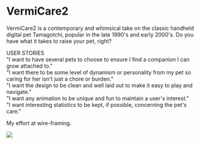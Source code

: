 # VermiCare2
VermiCare2 is a contemporary and whimsical take on the classic handheld digital pet Tamagotchi, popular in the late 1990's and early 2000's. Do you have what it takes to raise your pet, right?

USER STORIES<br>
"I want to have several pets to choose to ensure I find a companion I can grow attached to."<br>
"I want there to be some level of dynamism or personality from my pet so caring for her isn't just a chore or burden."<br>
"I want the design to be clean and well laid out to make it easy to play and navigate."<br>
"I want any animation to be unique and fun to maintain a user's interest."<br>
"I want interesting statistics to be kept, if possible, concerning the pet's care."<br>

My effort at wire-framing.

<img src="https://user-images.githubusercontent.com/59627995/153038515-fb8e5569-6317-48b5-bffc-1c95cfd1dec0.png"/>

